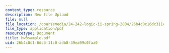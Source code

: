 ```yaml
---
content_type: resource
description: New file Uplaod
file: null
file_location: /coursemedia/24-242-logic-ii-spring-2004/26b4c0c16dc311c0adb839ea99c0faa0_hw3sample.pdf
file_type: application/pdf
resourcetype: Document
title: hw3sample.pdf
uid: 26b4c0c1-6dc3-11c0-adb8-39ea99c0faa0
---
```

